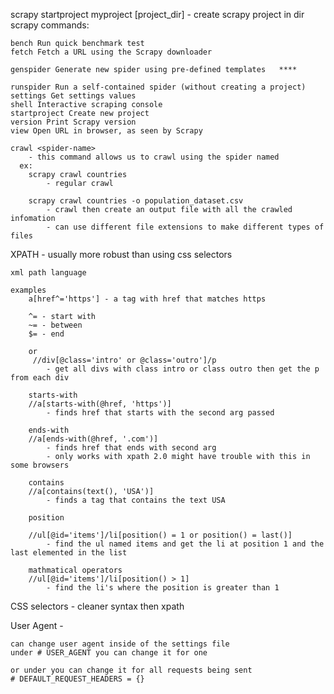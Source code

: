 scrapy startproject myproject [project_dir] - create scrapy project in dir
scrapy commands:

    bench Run quick benchmark test
    fetch Fetch a URL using the Scrapy downloader

    genspider Generate new spider using pre-defined templates   ****

    runspider Run a self-contained spider (without creating a project)
    settings Get settings values
    shell Interactive scraping console
    startproject Create new project
    version Print Scrapy version
    view Open URL in browser, as seen by Scrapy

    crawl <spider-name>
        - this command allows us to crawl using the spider named
      ex:
        scrapy crawl countries
            - regular crawl

        scrapy crawl countries -o population_dataset.csv
            - crawl then create an output file with all the crawled infomation
            - can use different file extensions to make different types of files

XPATH - usually more robust than using css selectors

    xml path language

    examples
        a[href^='https'] - a tag with href that matches https

        ^= - start with
        ~= - between
        $= - end

        or
         //div[@class='intro' or @class='outro']/p
            - get all divs with class intro or class outro then get the p from each div

        starts-with
        //a[starts-with(@href, 'https')]
            - finds href that starts with the second arg passed

        ends-with
        //a[ends-with(@href, '.com')]
            - finds href that ends with second arg
            - only works with xpath 2.0 might have trouble with this in some browsers

        contains
        //a[contains(text(), 'USA')]
            - finds a tag that contains the text USA

        position

        //ul[@id='items']/li[position() = 1 or position() = last()]
            - find the ul named items and get the li at position 1 and the last elemented in the list

        mathmatical operators
        //ul[@id='items']/li[position() > 1]
            - find the li's where the position is greater than 1

CSS selectors - cleaner syntax then xpath

User Agent -

    can change user agent inside of the settings file
    under # USER_AGENT you can change it for one

    or under you can change it for all requests being sent
    # DEFAULT_REQUEST_HEADERS = {}
